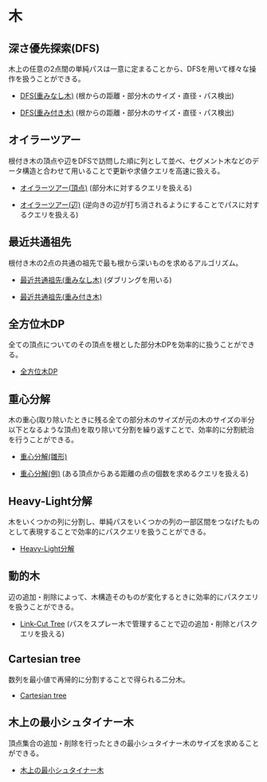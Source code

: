 # 木

## 深さ優先探索(DFS)
木上の任意の2点間の単純パスは一意に定まることから、DFSを用いて様々な操作を扱うことができる。

- [DFS(重みなし木)](https://github.com/tokusakurai/Library/blob/main/Tree/DFS_Tree.hpp) (根からの距離・部分木のサイズ・直径・パス検出)

- [DFS(重み付き木)](https://github.com/tokusakurai/Library/blob/main/Tree/DFS_Tree_Weighted.hpp) (根からの距離・部分木のサイズ・直径・パス検出)

## オイラーツアー
根付き木の頂点や辺をDFSで訪問した順に列として並べ、セグメント木などのデータ構造と合わせて用いることで更新や求値クエリを高速に扱える。

- [オイラーツアー(頂点)](https://github.com/tokusakurai/Library/blob/main/Tree/Euler_Tour-1.hpp) (部分木に対するクエリを扱える)

- [オイラーツアー(辺)](https://github.com/tokusakurai/Library/blob/main/Tree/Euler_Tour-2.hpp) (逆向きの辺が打ち消されるようにすることでパスに対するクエリを扱える)

## 最近共通祖先
根付き木の2点の共通の祖先で最も根から深いものを求めるアルゴリズム。

- [最近共通祖先(重みなし木)](https://github.com/tokusakurai/Library/blob/main/Tree/Lowest_Common_Ancestor.hpp) (ダブリングを用いる)

- [最近共通祖先(重み付き木)](https://github.com/tokusakurai/Library/blob/main/Tree/Lowest_Common_Ancestor_Weighted.hpp)

## 全方位木DP
全ての頂点についてのその頂点を根とした部分木DPを効率的に扱うことができる。

- [全方位木DP](https://github.com/tokusakurai/Library/blob/main/Tree/Rerooting.hpp)

## 重心分解
木の重心(取り除いたときに残る全ての部分木のサイズが元の木のサイズの半分以下となるような頂点)を取り除いて分割を繰り返すことで、効率的に分割統治を行うことができる。

- [重心分解(雛形)](https://github.com/tokusakurai/Library/blob/main/Tree/Centroid_Template.hpp)

- [重心分解(例)](https://github.com/tokusakurai/Library/blob/main/Tree/Centroid_Example.hpp) (ある頂点からある距離の点の個数を求めるクエリを扱える)

## Heavy-Light分解
木をいくつかの列に分割し、単純パスをいくつかの列の一部区間をつなげたものとして表現することで効率的にパスクエリを扱うことができる。

- [Heavy-Light分解](https://github.com/tokusakurai/Library/blob/main/Tree/Heavy-Light_Decomposition.hpp)

## 動的木
辺の追加・削除によって、木構造そのものが変化するときに効率的にパスクエリを扱うことができる。

- [Link-Cut Tree](https://github.com/tokusakurai/Library/blob/main/Tree/Link_Cut_Tree.hpp) (パスをスプレー木で管理することで辺の追加・削除とパスクエリを扱える)

## Cartesian tree
数列を最小値で再帰的に分割することで得られる二分木。

- [Cartesian tree](https://github.com/tokusakurai/Library/blob/main/Tree/Cartesian_Tree.hpp)

## 木上の最小シュタイナー木
頂点集合の追加・削除を行ったときの最小シュタイナー木のサイズを求めることができる。

- [木上の最小シュタイナー木](https://github.com/tokusakurai/Library/blob/main/Tree/Dynamic_Steiner_Tree.hpp)
